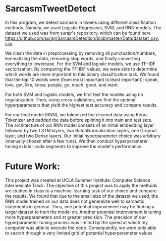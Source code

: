 # SarcasmTweetDetect

In this program, we detect sarcasm in tweets using different classification methods. Namely, we used Logistic Regression, SVM, and RNN models. The dataset we used was from surajr's repository, which can be found here https://github.com/surajr/SarcasmDetection/blob/master/Data/dataset_csv.csv.

We clean the data in preprocessing by removing all punctuation/numbers, lemmatizing the data, removing stop words, and finally converting everything to lowercase. For the SVM and logistic models, we use TF-IDF vectorization. By comparing the TF-IDF values, we were able to determine which words are more important to this binary classification task. We found that the top 10 words were (from most important to least important): speak, love, get, like, know, people, go, much, good, and want.

For both SVM and logistic models, we first test the models using no regularization. Then, using cross-validation, we find the optimal hyperparameters that yield the highest test accuracy and compare results.

For our final model (RNN), we tokenized the cleaned data using Keras Tokenizer and padded the data before splitting it into train and test sets. The architecture of our RNN model consists of an initial embedding layer followed by two LSTM layers, two BatchNormalization layers, one Dropout layer, and two Dense layers. Our initial hyperparameter choice was arbitrary (manually chosen after a few runs). We then conduct hyperparameter tuning in later code segments to improve the model's performance.


# Future Work:
This project was created at UCLA Summer Institute: Computer Science Intermediate Track. The objective of this project was to apply the methods we studied in class to a machine-learning task of our choice and compare the results. We found that due to the small size of the dataset we used, the RNN model trained on our data does not generalize well to sarcastic statements in general. Thus, one potential improvement may be finding a larger dataset to train the model on. Another potential improvement is tuning more hyperparameters and at greater precision. The precision of our hyperparameter tuning process was limited by the speed at which my computer was able to execute the code. Consequently, we were only able to search through a very limited grid of potential hyperparameter values.
